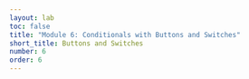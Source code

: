 ```yaml
---
layout: lab
toc: false
title: "Module 6: Conditionals with Buttons and Switches"
short_title: Buttons and Switches
number: 6
order: 6
---
```

